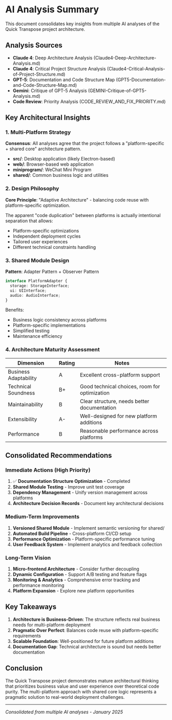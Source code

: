 # AI Analysis Summary

This document consolidates key insights from multiple AI analyses of the Quick Transpose project architecture.

## Analysis Sources
- **Claude 4**: Deep Architecture Analysis (Claude4-Deep-Architecture-Analysis.md)
- **Claude 4**: Critical Project Structure Analysis (Claude4-Critical-Analysis-of-Project-Structure.md)
- **GPT-5**: Documentation and Code Structure Map (GPT5-Documentation-and-Code-Structure-Map.md)
- **Gemini**: Critique of GPT-5 Analysis (GEMINI-Critique-of-GPT5-Analysis.md)
- **Code Review**: Priority Analysis (CODE_REVIEW_AND_FIX_PRIORITY.md)

## Key Architectural Insights

### 1. Multi-Platform Strategy
**Consensus**: All analyses agree that the project follows a "platform-specific + shared core" architecture pattern.

- **src/**: Desktop application (likely Electron-based)
- **web/**: Browser-based web application
- **miniprogram/**: WeChat Mini Program
- **shared/**: Common business logic and utilities

### 2. Design Philosophy
**Core Principle**: "Adaptive Architecture" - balancing code reuse with platform-specific optimization.

The apparent "code duplication" between platforms is actually intentional separation that allows:
- Platform-specific optimizations
- Independent deployment cycles
- Tailored user experiences
- Different technical constraints handling

### 3. Shared Module Design
**Pattern**: Adapter Pattern + Observer Pattern

```typescript
interface PlatformAdapter {
  storage: StorageInterface;
  ui: UIInterface;
  audio: AudioInterface;
}
```

Benefits:
- Business logic consistency across platforms
- Platform-specific implementations
- Simplified testing
- Maintenance efficiency

### 4. Architecture Maturity Assessment

| Dimension | Rating | Notes |
|-----------|--------|-------|
| Business Adaptability | A | Excellent cross-platform support |
| Technical Soundness | B+ | Good technical choices, room for optimization |
| Maintainability | B | Clear structure, needs better documentation |
| Extensibility | A- | Well-designed for new platform additions |
| Performance | B | Reasonable performance across platforms |

## Consolidated Recommendations

### Immediate Actions (High Priority)
1. ✅ **Documentation Structure Optimization** - Completed
2. **Shared Module Testing** - Improve unit test coverage
3. **Dependency Management** - Unify version management across platforms
4. **Architecture Decision Records** - Document key architectural decisions

### Medium-Term Improvements
1. **Versioned Shared Module** - Implement semantic versioning for shared/
2. **Automated Build Pipeline** - Cross-platform CI/CD setup
3. **Performance Optimization** - Platform-specific performance tuning
4. **User Feedback System** - Implement analytics and feedback collection

### Long-Term Vision
1. **Micro-frontend Architecture** - Consider further decoupling
2. **Dynamic Configuration** - Support A/B testing and feature flags
3. **Monitoring & Analytics** - Comprehensive error tracking and performance monitoring
4. **Platform Expansion** - Explore new platform opportunities

## Key Takeaways

1. **Architecture is Business-Driven**: The structure reflects real business needs for multi-platform deployment
2. **Pragmatic Over Perfect**: Balances code reuse with platform-specific requirements
3. **Scalable Foundation**: Well-positioned for future platform additions
4. **Documentation Gap**: Technical architecture is sound but needs better documentation

## Conclusion

The Quick Transpose project demonstrates mature architectural thinking that prioritizes business value and user experience over theoretical code purity. The multi-platform approach with shared core logic represents a pragmatic solution to real-world deployment challenges.

---

*Consolidated from multiple AI analyses - January 2025*